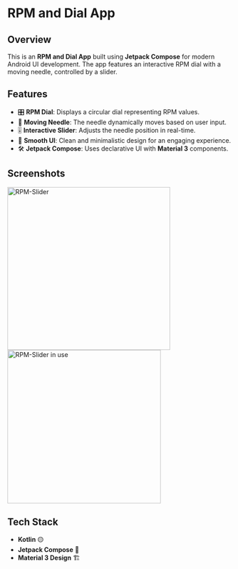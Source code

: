 # RPM and Dial App

## Overview
This is an **RPM and Dial App** built using **Jetpack Compose** for modern Android UI development. The app features an interactive RPM dial with a moving needle, controlled by a slider.

## Features
- 🎛️ **RPM Dial**: Displays a circular dial representing RPM values.
- 📍 **Moving Needle**: The needle dynamically moves based on user input.
- 🎚️ **Interactive Slider**: Adjusts the needle position in real-time.
- 🎨 **Smooth UI**: Clean and minimalistic design for an engaging experience.
- 🛠️ **Jetpack Compose**: Uses declarative UI with **Material 3** components.
## Screenshots
<img width="365" alt="RPM-Slider" src="https://github.com/user-attachments/assets/8eb50220-fff2-486d-bdc1-818fee4e8497" />
<img width="344" alt="RPM-Slider in use" src="https://github.com/user-attachments/assets/d04b3d1a-2f2c-4726-8d3b-4988204321a3" />


## Tech Stack
- **Kotlin** 🟡
- **Jetpack Compose** 🎨
- **Material 3 Design** 🏗️

